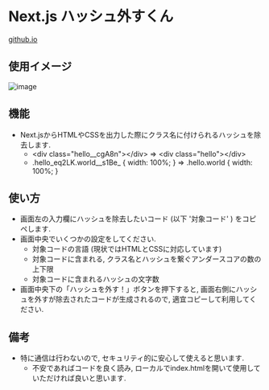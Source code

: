 # Next.js ハッシュ外すくん
[github.io](https://pisces2336.github.io/nextjs-hash-remover/)

## 使用イメージ
![image](https://github.com/pisces2336/nextjs-hash-remover/assets/98950347/a7a46062-5ddf-447f-b732-727ded9f57be)

## 機能
- Next.jsからHTMLやCSSを出力した際にクラス名に付けられるハッシュを除去します.
  - \<div class="hello__cgA8n">\</div> ⇒ \<div class="hello">\</div>
  - .hello_eq2LK.world__s1Be_ { width: 100%; } ⇒ .hello.world { width: 100%; }


## 使い方
- 画面左の入力欄にハッシュを除去したいコード (以下 '対象コード' ) をコピペします.
- 画面中央でいくつかの設定をしてください.
  - 対象コードの言語 (現状ではHTMLとCSSに対応しています)
  - 対象コードに含まれる, クラス名とハッシュを繋ぐアンダースコアの数の上下限
  - 対象コードに含まれるハッシュの文字数
- 画面中央下の「ハッシュを外す！」ボタンを押下すると, 画面右側にハッシュを外すが除去されたコードが生成されるので, 適宜コピーして利用してください.

## 備考
- 特に通信は行わないので, セキュリティ的に安心して使えると思います.
  - 不安であればコードを良く読み, ローカルでindex.htmlを開いて使用していただければ良いと思います.